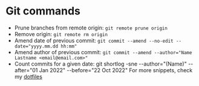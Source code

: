 # Git commands

- Prune branches from remote origin: `git remote prune origin`
- Remove origin: `git remote rm origin`
- Amend date of previous commit: `git commit --amend --no-edit --date="yyyy.mm.dd hh:mm"`
- Amend author of previous commit: `git commit --amend --author="Name Lastname <email@email.com>"`
- Count commits for a given date: git shortlog -sne --author="\(Name\)" --after="01 Jan 2022" --before="22 Oct 2022"
For more snippets, check my [dotfiles](https://github.com/Jaxelr/dotfiles/blob/master/git/.gitconfig.aliases)
